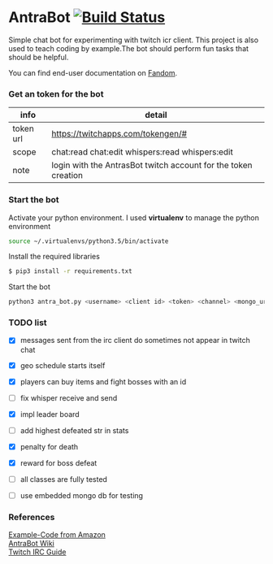 # AntraBot [![Build Status](https://travis-ci.org/schoettner/AntraBot.svg?branch=master)](https://travis-ci.org/schoettner/AntraBot)
Simple chat bot for experimenting with twitch icr client. This project is also used to teach coding
by example.The bot should perform fun tasks that should be helpful.

You can find end-user documentation on [Fandom](https://antrabot.fandom.com/wiki/AntraBot_Wiki#).


### Get an token for the bot ###
|info|detail|
|-----------|----------------------------------------------------------------|
| token url | https://twitchapps.com/tokengen/#                              |
| scope     | chat:read chat:edit whispers:read whispers:edit                |
| note      | login with the AntrasBot twitch account for the token creation |


### Start the bot ###
Activate your python environment. I used **virtualenv** to manage the python environment
```sh
source ~/.virtualenvs/python3.5/bin/activate
```
Install the required libraries
```sh
$ pip3 install -r requirements.txt
```
Start the bot
```sh
python3 antra_bot.py <username> <client id> <token> <channel> <mongo_uri>
```


### TODO list ###
- [x] messages sent from the irc client do sometimes not appear in twitch chat
- [x] geo schedule starts itself
- [x] players can buy items and fight bosses with an id
- [ ] fix whisper receive and send
- [x] impl leader board
- [ ] add highest defeated str in stats
- [x] penalty for death
- [x] reward for boss defeat
- [ ] all classes are fully tested
- [ ] use embedded mongo db for testing


### References ###
[Example-Code from Amazon](https://github.com/twitchdev/chat-samples/tree/master/python)  
[AntraBot Wiki](https://antrabot.fandom.com/wiki/AntraBot_Wiki#)  
[Twitch IRC Guide](https://dev.twitch.tv/docs/irc/guide/)  
